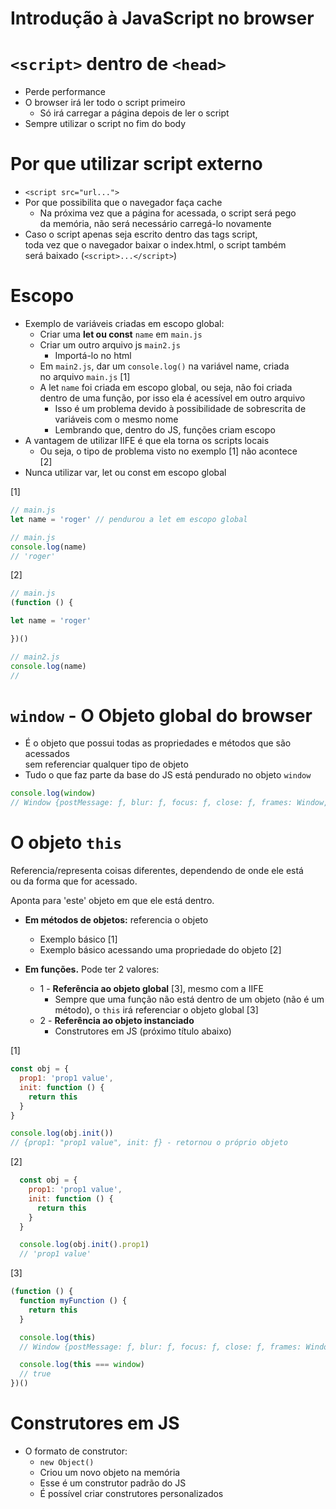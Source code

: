 # Introdução à JavaScript no browser 

# `<script>` dentro de `<head>`
- Perde performance
- O browser irá ler todo o script primeiro 
  - Só irá carregar a página depois de ler o script 
- Sempre utilizar o script no fim do body 

# Por que utilizar script externo 
- `<script src="url...">`
- Por que possibilita que o navegador faça cache 
  - Na próxima vez que a página for acessada, o script será pego  
  da memória, não será necessário carregá-lo novamente 
- Caso o script apenas seja escrito dentro das tags script,  
toda vez que o navegador baixar o index.html, o script também  
será baixado (`<script>...</script>`)

# Escopo 
- Exemplo de variáveis criadas em escopo global: 
  - Criar uma **let ou const** `name` em `main.js`
  - Criar um outro arquivo js `main2.js`
    - Importá-lo no html 
  - Em `main2.js`, dar um `console.log()` na variável name, criada  
  no arquivo `main.js` [1]
  - A let `name` foi criada em escopo global, ou seja, não foi criada  
  dentro de uma função, por isso ela é acessível em outro arquivo 
    - Isso é um problema devido à possibilidade de sobrescrita de  
    variáveis com o mesmo nome 
    - Lembrando que, dentro do JS, funções criam escopo 
- A vantagem de utilizar IIFE é que ela torna os scripts locais 
  - Ou seja, o tipo de problema visto no exemplo [1] não acontece  
  [2]
- Nunca utilizar var, let ou const em escopo global 

[1]

```javascript
// main.js
let name = 'roger' // pendurou a let em escopo global 

// main.js
console.log(name) 
// 'roger'
```

[2]

```javascript
// main.js
(function () {

let name = 'roger'

})()

// main2.js
console.log(name)
// 
```

# `window` - O Objeto global do browser 
- É o objeto que possui todas as propriedades e métodos que são acessados  
sem referenciar qualquer tipo de objeto 
- Tudo o que faz parte da base do JS está pendurado no objeto `window`

```javascript
console.log(window)
// Window {postMessage: ƒ, blur: ƒ, focus: ƒ, close: ƒ, frames: Window, …}
```

# O objeto `this`
Referencia/representa coisas diferentes, dependendo de onde ele está  
ou da forma que for acessado. 

Aponta para 'este' objeto em que ele está dentro. 

- **Em métodos de objetos:** referencia o objeto 
  - Exemplo básico [1]
  - Exemplo básico acessando uma propriedade do objeto [2]

- **Em funções.** Pode ter 2 valores: 
  - 1 - **Referência ao objeto global** [3], mesmo com a IIFE 
    - Sempre que uma função não está dentro de um objeto (não é um  
     método), o `this` irá referenciar o objeto global [3]
  - 2 - **Referência ao objeto instanciado** 
    - Construtores em JS (próximo título abaixo)


[1]

```javascript
const obj = {
  prop1: 'prop1 value',
  init: function () {
    return this
  }
}

console.log(obj.init())
// {prop1: "prop1 value", init: ƒ} - retornou o próprio objeto 
```

[2]

```javascript
  const obj = {
    prop1: 'prop1 value',
    init: function () {
      return this
    }
  }

  console.log(obj.init().prop1)
  // 'prop1 value'
```

[3]

```javascript
(function () {
  function myFunction () {
    return this
  }

  console.log(this)
  // Window {postMessage: ƒ, blur: ƒ, focus: ƒ, close: ƒ, frames: Window, …}

  console.log(this === window)
  // true
})()
```

# Construtores em JS
- O formato de construtor: 
  - `new Object()`
  - Criou um novo objeto na memória 
  - Esse é um construtor padrão do JS 
  - É possível criar construtores personalizados 
